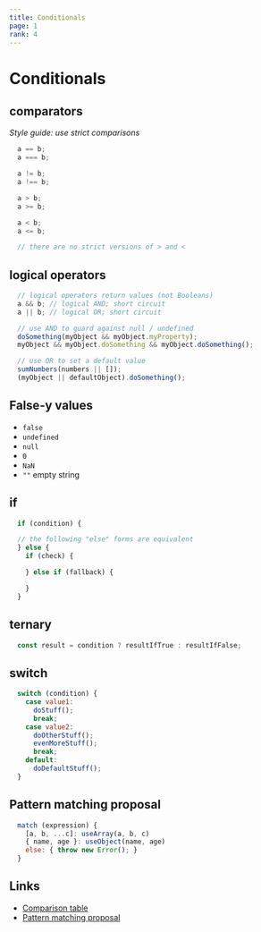 ```yaml
---
title: Conditionals
page: 1
rank: 4
---
```

# Conditionals

## comparators

_Style guide: use strict comparisons_

```javascript
  a == b;
  a === b;

  a != b;
  a !== b;

  a > b;
  a >= b;

  a < b;
  a <= b;

  // there are no strict versions of > and <
```

## logical operators

```javascript
  // logical operators return values (not Booleans)
  a && b; // logical AND; short circuit
  a || b; // logical OR; short circuit

  // use AND to guard against null / undefined
  doSomething(myObject && myObject.myProperty);
  myObject && myObject.doSomething && myObject.doSomething();

  // use OR to set a default value
  sumNumbers(numbers || []);
  (myObject || defaultObject).doSomething();
```

## False-y values

- `false`
- `undefined`
- `null`
- `0`
- `NaN`
-  `""` empty string

## if

```javascript
  if (condition) {

  // the following "else" forms are equivalent
  } else {
    if (check) {

    } else if (fallback) {

    }
  }
```

## ternary

```javascript
  const result = condition ? resultIfTrue : resultIfFalse;
```

## switch

```javascript
  switch (condition) {
    case value1:
      doStuff();
      break;
    case value2:
      doOtherStuff();
      evenMoreStuff();
      break;
    default:
      doDefaultStuff();
  }
```

## Pattern matching proposal

```javascript
  match (expression) {
    [a, b, ...c]: useArray(a, b, c)
    { name, age }: useObject(name, age)
    else: { throw new Error(); }
  }
```

## Links

- [Comparison table](https://dorey.github.io/JavaScript-Equality-Table/)
- [Pattern matching proposal](https://github.com/tc39/proposal-pattern-matching)

